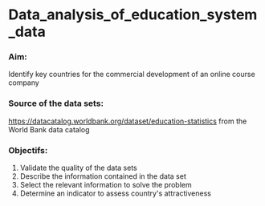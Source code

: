 # Data_analysis_of_education_system_data

### Aim:
Identify key countries for the commercial development of an online course company


### Source of the data sets:
https://datacatalog.worldbank.org/dataset/education-statistics from the World Bank data catalog

### Objectifs:
1. Validate the quality of the data sets
2. Describe the information contained in the data set
3. Select the relevant information to solve the problem
4. Determine an indicator to assess country's attractiveness
